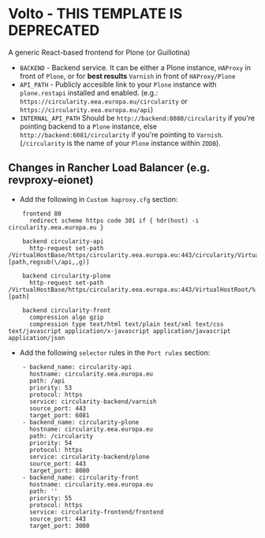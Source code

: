 # Volto - THIS TEMPLATE IS DEPRECATED

A generic React-based frontend for Plone (or Guillotina)

* `BACKEND` - Backend service. It can be either a Plone instance, `HAProxy` in front of `Plone`, or for **best results** `Varnish` in front of `HAProxy/Plone`
* `API_PATH` - Publicly accesible link to your `Plone` instance with `plone.restapi` installed and enabled. (e.g.: `https://circularity.eea.europa.eu/circularity` or `https://circularity.eea.europa.eu/api`)
* `INTERNAL_API_PATH` Should be `http://backend:8080/circularity` if you're pointing backend to a `Plone` instance, else `http://backend:6081/circularity` if you're pointing to `Varnish`. (`/circularity` is the name of your `Plone` instance within `ZODB`).

## Changes in Rancher Load Balancer (e.g. revproxy-eionet)

* Add the following in `Custom haproxy.cfg` section:

```
    frontend 80
      redirect scheme https code 301 if { hdr(host) -i circularity.eea.europa.eu }

    backend circularity-api
      http-request set-path /VirtualHostBase/https/circularity.eea.europa.eu:443/circularity/VirtualHostRoot/_vh_api/%[path,regsub(\/api,,g)]

    backend circularity-plone
      http-request set-path /VirtualHostBase/https/circularity.eea.europa.eu:443/VirtualHostRoot/%[path]

    backend circularity-front
      compression algo gzip
      compression type text/html text/plain text/xml text/css text/javascript application/x-javascript application/javascript application/json

```

* Add the following `selector` rules in the `Port rules` section:

```
    - backend_name: circularity-api
      hostname: circularity.eea.europa.eu
      path: /api
      priority: 53
      protocol: https
      service: circularity-backend/varnish
      source_port: 443
      target_port: 6081
    - backend_name: circularity-plone
      hostname: circularity.eea.europa.eu
      path: /circularity
      priority: 54
      protocol: https
      service: circularity-backend/plone
      source_port: 443
      target_port: 8080
    - backend_name: circularity-front
      hostname: circularity.eea.europa.eu
      path: ''
      priority: 55
      protocol: https
      service: circularity-frontend/frontend
      source_port: 443
      target_port: 3000

```
